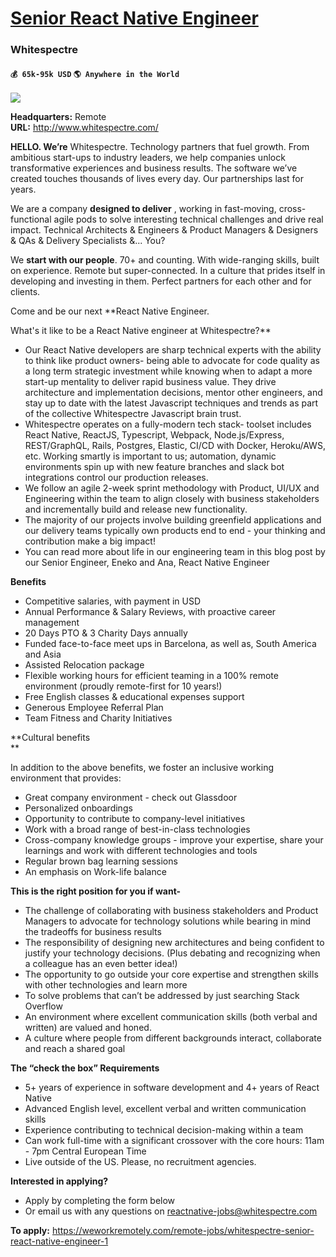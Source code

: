 # [Senior React Native Engineer](https://www.remotewlb.com/apply/senior-react-native-engineer-39542)  
### Whitespectre  
#### `💰 65k-95k USD` `🌎 Anywhere in the World`  
![](https://we-work-remotely.imgix.net/logos/0082/1800/logo.gif?ixlib=rails-4.0.0&w=50&h=50&dpr=2&fit=fill&auto=compress)

**Headquarters:** Remote  
**URL:** http://www.whitespectre.com/

**HELLO. We’re** Whitespectre. Technology partners that fuel growth. From ambitious start-ups to industry leaders, we help companies unlock transformative experiences and business results. The software we’ve created touches thousands of lives every day. Our partnerships last for years.  
  

We are a company **designed to deliver** , working in fast-moving, cross-functional agile pods to solve interesting technical challenges and drive real impact. Technical Architects & Engineers & Product Managers & Designers & QAs & Delivery Specialists &... You?  
  

We **start with our people**. 70+ and counting. With wide-ranging skills, built on experience. Remote but super-connected. In a culture that prides itself in developing and investing in them. Perfect partners for each other and for clients.  
  

Come and be our next **React Native Engineer.  
  
What's it like to be a React Native engineer at Whitespectre?**

  * Our React Native developers are sharp technical experts with the ability to think like product owners- being able to advocate for code quality as a long term strategic investment while knowing when to adapt a more start-up mentality to deliver rapid business value. They drive architecture and implementation decisions, mentor other engineers, and stay up to date with the latest Javascript techniques and trends as part of the collective Whitespectre Javascript brain trust. 
  * Whitespectre operates on a fully-modern tech stack- toolset includes React Native, ReactJS, Typescript, Webpack, Node.js/Express, REST/GraphQL, Rails, Postgres, Elastic, CI/CD with Docker, Heroku/AWS, etc. Working smartly is important to us; automation, dynamic environments spin up with new feature branches and slack bot integrations control our production releases.
  * We follow an agile 2-week sprint methodology with Product, UI/UX and Engineering within the team to align closely with business stakeholders and incrementally build and release new functionality.
  * The majority of our projects involve building greenfield applications and our delivery teams typically own products end to end - your thinking and contribution make a big impact!
  * You can read more about life in our engineering team in this blog post by our Senior Engineer, Eneko and Ana, React Native Engineer 

  

**Benefits**

  * Competitive salaries, with payment in USD
  * Annual Performance & Salary Reviews, with proactive career management
  * 20 Days PTO & 3 Charity Days annually
  * Funded face-to-face meet ups in Barcelona, as well as, South America and Asia
  * Assisted Relocation package 
  * Flexible working hours for efficient teaming in a 100% remote environment (proudly remote-first for 10 years!)
  * Free English classes & educational expenses support
  * Generous Employee Referral Plan
  * Team Fitness and Charity Initiatives

  

**Cultural benefits  
**  

In addition to the above benefits, we foster an inclusive working environment that provides:

  * Great company environment - check out Glassdoor 
  * Personalized onboardings
  * Opportunity to contribute to company-level initiatives
  * Work with a broad range of best-in-class technologies
  * Cross-company knowledge groups - improve your expertise, share your learnings and work with different technologies and tools
  * Regular brown bag learning sessions
  * An emphasis on Work-life balance  
  

**This is the right position for you if want-**

  * The challenge of collaborating with business stakeholders and Product Managers to advocate for technology solutions while bearing in mind the tradeoffs for business results
  * The responsibility of designing new architectures and being confident to justify your technology decisions. (Plus debating and recognizing when a colleague has an even better idea!)
  * The opportunity to go outside your core expertise and strengthen skills with other technologies and learn more
  * To solve problems that can’t be addressed by just searching Stack Overflow
  * An environment where excellent communication skills (both verbal and written) are valued and honed.
  * A culture where people from different backgrounds interact, collaborate and reach a shared goal

  

**The “check the box” Requirements**

  * 5+ years of experience in software development and 4+ years of React Native
  * Advanced English level, excellent verbal and written communication skills
  * Experience contributing to technical decision-making within a team
  * Can work full-time with a significant crossover with the core hours: 11am - 7pm Central European Time
  * Live outside of the US. Please, no recruitment agencies.

  

**Interested in applying?**

  * Apply by completing the form below
  * Or email us with any questions on reactnative-jobs@whitespectre.com

**To apply:** https://weworkremotely.com/remote-jobs/whitespectre-senior-react-native-engineer-1

